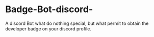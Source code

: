 # Badge-Bot-discord-
A discord Bot what do nothing special, but what permit to obtain the developer badge on your discord profile.
